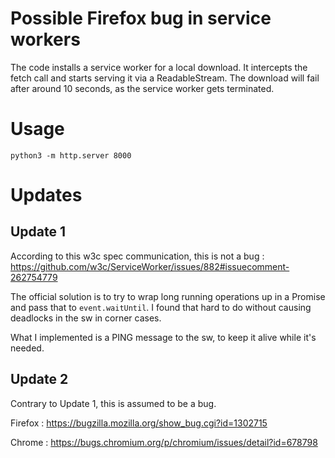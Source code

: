 # Possible Firefox bug in service workers
The code installs a service worker for a local download. It intercepts the fetch call and starts serving it via a ReadableStream. The download will fail after around 10 seconds, as the service worker gets terminated.

# Usage
```
python3 -m http.server 8000
```

# Updates
## Update 1
According to this w3c spec communication, this is not a bug : https://github.com/w3c/ServiceWorker/issues/882#issuecomment-262754779

The official solution is to try to wrap long running operations up in a Promise and pass that to `event.waitUntil`. I found that hard to do without causing deadlocks in the sw in corner cases.

What I implemented is a PING message to the sw, to keep it alive while it's needed.

## Update 2
Contrary to Update 1, this is assumed to be a bug.

Firefox : https://bugzilla.mozilla.org/show_bug.cgi?id=1302715

Chrome : https://bugs.chromium.org/p/chromium/issues/detail?id=678798

